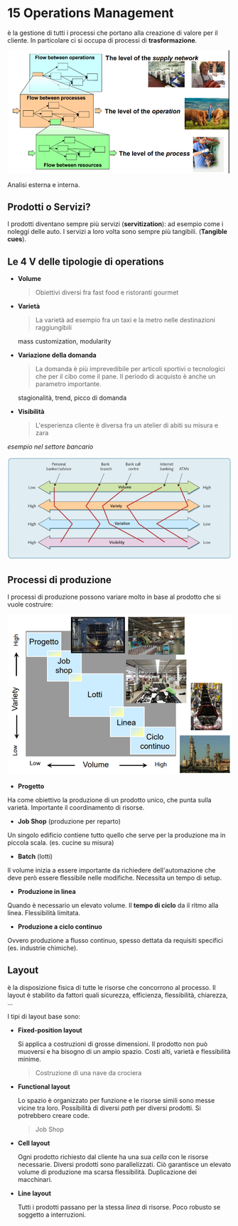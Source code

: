 # 15 Operations Management

è la gestione di tutti i processi che portano alla creazione di valore per il cliente. In particolare ci si occupa di processi di **trasformazione**. 

![](../assets/2023-04-27-14-49-54-image.png)

Analisi esterna e interna. 

## Prodotti o Servizi?

I prodotti diventano sempre più servizi (**servitization**): ad esempio come i noleggi delle auto. I servizi a loro volta sono sempre più tangibili. (**Tangible cues**).

## Le 4 V delle tipologie di operations

- **Volume**
  
  > Obiettivi diversi fra fast food e ristoranti gourmet

- **Varietà**
  
  > La varietà ad esempio fra un taxi e la metro nelle destinazioni raggiungibili
  
  mass customization, modularity

- **Variazione della domanda**
  
  > La domanda è più imprevedibile per articoli sportivi o tecnologici che per il cibo come il pane. Il periodo di acquisto è anche un parametro importante.
  
  stagionalità, trend, picco di domanda

- **Visibilità**
  
  > L'esperienza cliente è diversa fra un atelier di abiti su misura e zara

*esempio nel settore bancario*

![](../assets/2023-04-27-15-21-51-image.png)

## Processi di produzione

I processi di produzione possono variare molto in base al prodotto che si vuole costruire:

![](../assets/2023-05-04-14-09-16-image.png)

- **Progetto**

Ha come obiettivo la produzione di un prodotto unico, che punta sulla varietà. Importante il coordinamento di risorse.

- **Job Shop** (produzione per reparto)

Un singolo edificio contiene tutto quello che serve per la produzione ma in piccola scala. (es. cucine su misura)

- **Batch** (lotti)

Il volume inizia a essere importante da richiedere dell'automazione che deve però essere flessibile nelle modifiche. Necessita un tempo di setup.

- **Produzione in linea**

Quando è necessario un elevato volume. Il **tempo di ciclo** da il ritmo alla linea. Flessibilità limitata.

- **Produzione a ciclo continuo**

Ovvero produzione a flusso continuo, spesso dettata da requisiti specifici (es. industrie chimiche).

## Layout

è la disposizione fisica di tutte le risorse che concorrono al processo. Il layout è stabilito da fattori quali sicurezza, efficienza, flessibilità, chiarezza, ...

I tipi di layout base sono:

- **Fixed-position layout**
  
  Si applica a costruzioni di grosse dimensioni. Il prodotto non può muoversi e ha bisogno di un ampio spazio. Costi alti, varietà e flessibilità minime.
  
  > Costruzione di una nave da crociera

- **Functional layout**
  
  Lo spazio è organizzato per funzione e le risorse simili sono messe vicine tra loro. Possibilità di diversi *path* per diversi prodotti. Si potrebbero creare code.
  
  > Job Shop

- **Cell layout**
  
  Ogni prodotto richiesto dal cliente ha una sua *cella* con le risorse necessarie. Diversi prodotti sono parallelizzati. Ciò garantisce un elevato volume di produzione ma scarsa flessibilità. Duplicazione dei macchinari.

- **Line layout** 
  
  Tutti i prodotti passano per la stessa *linea* di risorse. Poco robusto se soggetto a interruzioni.

<da completare>
